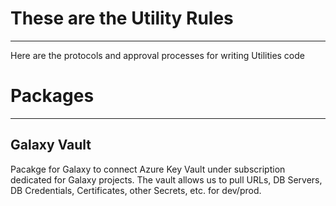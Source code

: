 # These are the Utility Rules

-----

Here are the protocols and approval processes for writing Utilities code


# Packages

-----

## Galaxy Vault
Pacakge for Galaxy to connect Azure Key Vault under subscription dedicated for Galaxy projects. The vault allows us to pull URLs, DB Servers, DB Credentials, Certificates, other Secrets, etc. for dev/prod.